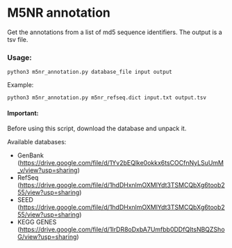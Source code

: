 # M5NR annotation

Get the annotations from a list of md5 sequence identifiers. The output is a tsv file.

### Usage:

```python3 m5nr_annotation.py database_file input output```

Example:

```python3 m5nr_annotation.py m5nr_refseq.dict input.txt output.tsv```

#### Important:

Before using this script, download the database and unpack it.

Available databases:

- GenBank (https://drive.google.com/file/d/1Yv2bEQlke0okkx6tsCOCfnNyLSuUmM_v/view?usp=sharing)
- RefSeq (https://drive.google.com/file/d/1hdDHxnlmOXMlYdt3TSMCQbXg6toob255/view?usp=sharing)
- SEED (https://drive.google.com/file/d/1hdDHxnlmOXMlYdt3TSMCQbXg6toob255/view?usp=sharing)
- KEGG GENES (https://drive.google.com/file/d/1IrDR8oDxbA7Umfbb0DDfQItsNBQZShoG/view?usp=sharing)
